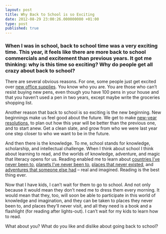 ```yaml
---
layout: post
title: Why Back to School is so Exciting
date: 2012-08-29 23:00:26.000000000 +01:00
type: post
published: true
---
```

### When I was in school, back to school time was a very exciting time. This year, it feels like there are more back to school commercials and excitement than previous years. It got me thinking: why is this time so exciting? Why do people get all crazy about back to school?

There are several obvious reasons. For one, some people just get excited over [new office supplies](http://www.colourbox.com/image/school-and-office-supplies-on-white-background-back-to-school-image-4535824). You know who you are. You are those who can’t resist buying new pens, even though you have 100 pens in your house and that you haven’t used a pen in two years, except maybe write the groceries shopping list.

Another reason that back to school is so exciting is the new beginning. New beginnings make us feel good about the future. We get to make [new-year resolutions](http://blogs.orlandosentinel.com/features_momsatwork/2012/08/moms-back-to-school-resolutions-part-3.html?utm_source=feedburner&utm_medium=email&utm_campaign=Feed%3A+orlandosentinel%2Ffeatures%2Fmoms+%28Moms+At+Work%29), to plan out how this year will be better than the previous one, and to start anew. Get a clean slate, and grow from who we were last year one step closer to who we want to be in the future.

And then there is the knowledge. To me, school stands for knowledge, scholarship, and intellectual challenge. When I think about school I think about learning to read, and the worlds of knowledge, adventure, and magic that literacy opens for us. Reading enabled me to learn about [countries I’ve never been to](http://en.wikipedia.org/wiki/Nicaragua), [planets I’ve never been to](http://mars.jpl.nasa.gov/msl/), [places that never existed](http://en.wikipedia.org/wiki/The_Lion,_the_Witch_and_the_Wardrobe), and [adventures that someone else had](http://en.wikipedia.org/wiki/The_Famous_Five_(series)) – real and imagined. Reading is the best thing ever.

Now that I have kids, I can’t wait for them to go to school. And not only because it would mean they don’t need me to dress them every morning. It would mean that they, too, will soon be able to participate in this world of knowledge and imagination, and they can be taken to places they never been to, and places they’ll never visit, and all they need is a book and a flashlight (for reading after lights-out). I can’t wait for my kids to learn how to read.

What about you? What do you like and dislike about going back to school?

